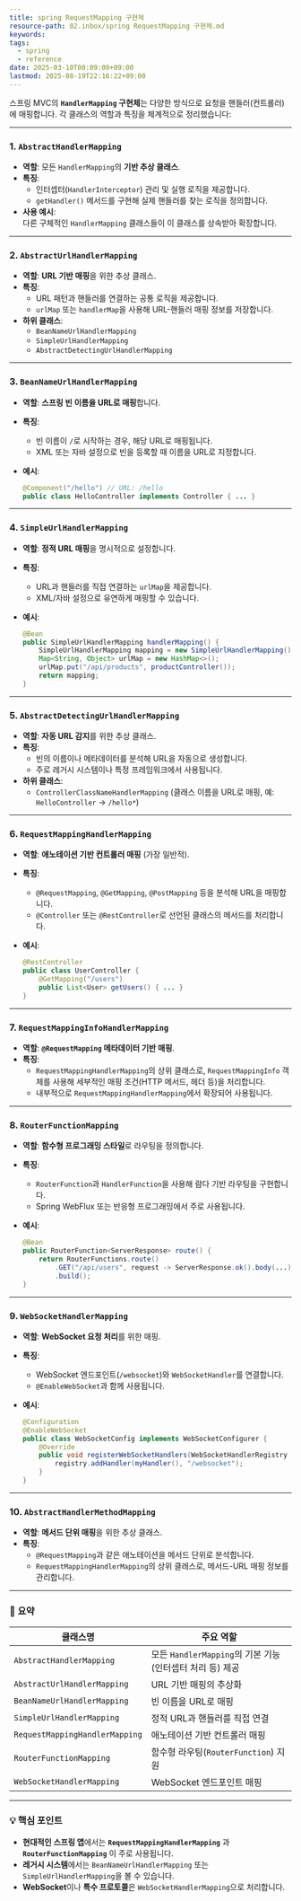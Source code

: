 ```yaml
---
title: spring RequestMapping 구현체
resource-path: 02.inbox/spring RequestMapping 구현체.md
keywords:
tags:
  - spring
  - reference
date: 2025-03-10T00:09:00+09:00
lastmod: 2025-08-19T22:16:22+09:00
---
```

스프링 MVC의 **`HandlerMapping` 구현체**는 다양한 방식으로 요청을 핸들러(컨트롤러)에 매핑합니다. 각 클래스의 역할과 특징을 체계적으로 정리했습니다:

---

### 1. **`AbstractHandlerMapping`**
- **역할**: 모든 `HandlerMapping`의 **기반 추상 클래스**.
- **특징**:
  - 인터셉터(`HandlerInterceptor`) 관리 및 실행 로직을 제공합니다.
  - `getHandler()` 메서드를 구현해 실제 핸들러를 찾는 로직을 정의합니다.
- **사용 예시**:  
  다른 구체적인 `HandlerMapping` 클래스들이 이 클래스를 상속받아 확장합니다.

---

### 2. **`AbstractUrlHandlerMapping`**
- **역할**: **URL 기반 매핑**을 위한 추상 클래스.
- **특징**:
  - URL 패턴과 핸들러를 연결하는 공통 로직을 제공합니다.
  - `urlMap` 또는 `handlerMap`을 사용해 URL-핸들러 매핑 정보를 저장합니다.
- **하위 클래스**:
  - `BeanNameUrlHandlerMapping`
  - `SimpleUrlHandlerMapping`
  - `AbstractDetectingUrlHandlerMapping`

---

### 3. **`BeanNameUrlHandlerMapping`**
- **역할**: **스프링 빈 이름을 URL로 매핑**합니다.
- **특징**:
  - 빈 이름이 `/`로 시작하는 경우, 해당 URL로 매핑됩니다.
  - XML 또는 자바 설정으로 빈을 등록할 때 이름을 URL로 지정합니다.
- **예시**:

  ```java
  @Component("/hello") // URL: /hello
  public class HelloController implements Controller { ... }
  ```

---

### 4. **`SimpleUrlHandlerMapping`**
- **역할**: **정적 URL 매핑**을 명시적으로 설정합니다.
- **특징**:
  - URL과 핸들러를 직접 연결하는 `urlMap`을 제공합니다.
  - XML/자바 설정으로 유연하게 매핑할 수 있습니다.
- **예시**:

  ```java
  @Bean
  public SimpleUrlHandlerMapping handlerMapping() {
      SimpleUrlHandlerMapping mapping = new SimpleUrlHandlerMapping();
      Map<String, Object> urlMap = new HashMap<>();
      urlMap.put("/api/products", productController());
      return mapping;
  }
  ```

---

### 5. **`AbstractDetectingUrlHandlerMapping`**
- **역할**: **자동 URL 감지**를 위한 추상 클래스.
- **특징**:
  - 빈의 이름이나 메타데이터를 분석해 URL을 자동으로 생성합니다.
  - 주로 레거시 시스템이나 특정 프레임워크에서 사용됩니다.
- **하위 클래스**:
  - `ControllerClassNameHandlerMapping` (클래스 이름을 URL로 매핑, 예: `HelloController` → `/hello*`)

---

### 6. **`RequestMappingHandlerMapping`**
- **역할**: **애노테이션 기반 컨트롤러 매핑** (가장 일반적).
- **특징**:
  - `@RequestMapping`, `@GetMapping`, `@PostMapping` 등을 분석해 URL을 매핑합니다.
  - `@Controller` 또는 `@RestController`로 선언된 클래스의 메서드를 처리합니다.
- **예시**:

  ```java
  @RestController
  public class UserController {
      @GetMapping("/users")
      public List<User> getUsers() { ... }
  }
  ```

---

### 7. **`RequestMappingInfoHandlerMapping`**
- **역할**: **`@RequestMapping` 메타데이터 기반 매핑**.
- **특징**:
  - `RequestMappingHandlerMapping`의 상위 클래스로, `RequestMappingInfo` 객체를 사용해 세부적인 매핑 조건(HTTP 메서드, 헤더 등)을 처리합니다.
  - 내부적으로 `RequestMappingHandlerMapping`에서 확장되어 사용됩니다.

---

### 8. **`RouterFunctionMapping`**
- **역할**: **함수형 프로그래밍 스타일**로 라우팅을 정의합니다.
- **특징**:
  - `RouterFunction`과 `HandlerFunction`을 사용해 람다 기반 라우팅을 구현합니다.
  - Spring WebFlux 또는 반응형 프로그래밍에서 주로 사용됩니다.
- **예시**:

  ```java
  @Bean
  public RouterFunction<ServerResponse> route() {
      return RouterFunctions.route()
          .GET("/api/users", request -> ServerResponse.ok().body(...))
          .build();
  }
  ```

---

### 9. **`WebSocketHandlerMapping`**
- **역할**: **WebSocket 요청 처리**를 위한 매핑.
- **특징**:
  - WebSocket 엔드포인트(`/websocket`)와 `WebSocketHandler`를 연결합니다.
  - `@EnableWebSocket`과 함께 사용됩니다.
- **예시**:

  ```java
  @Configuration
  @EnableWebSocket
  public class WebSocketConfig implements WebSocketConfigurer {
      @Override
      public void registerWebSocketHandlers(WebSocketHandlerRegistry registry) {
          registry.addHandler(myHandler(), "/websocket");
      }
  }
  ```

---

### 10. **`AbstractHandlerMethodMapping`**
- **역할**: **메서드 단위 매핑**을 위한 추상 클래스.
- **특징**:
  - `@RequestMapping`과 같은 애노테이션을 메서드 단위로 분석합니다.
  - `RequestMappingHandlerMapping`의 상위 클래스로, 메서드-URL 매핑 정보를 관리합니다.

---

### 📌 **요약**
| 클래스명                         | 주요 역할                                                                 |
|----------------------------------|--------------------------------------------------------------------------|
| `AbstractHandlerMapping`         | 모든 `HandlerMapping`의 기본 기능(인터셉터 처리 등) 제공                  |
| `AbstractUrlHandlerMapping`      | URL 기반 매핑의 추상화                                                  |
| `BeanNameUrlHandlerMapping`      | 빈 이름을 URL로 매핑                                                    |
| `SimpleUrlHandlerMapping`        | 정적 URL과 핸들러를 직접 연결                                            |
| `RequestMappingHandlerMapping`   | 애노테이션 기반 컨트롤러 매핑                                           |
| `RouterFunctionMapping`          | 함수형 라우팅(`RouterFunction`) 지원                                     |
| `WebSocketHandlerMapping`        | WebSocket 엔드포인트 매핑                                                |

---

### 💡 **핵심 포인트**
- **현대적인 스프링 앱**에서는 **`RequestMappingHandlerMapping`** 과 **`RouterFunctionMapping`** 이 주로 사용됩니다.
- **레거시 시스템**에서는 `BeanNameUrlHandlerMapping` 또는 `SimpleUrlHandlerMapping`을 볼 수 있습니다.
- **WebSocket**이나 **특수 프로토콜**은 `WebSocketHandlerMapping`으로 처리합니다.